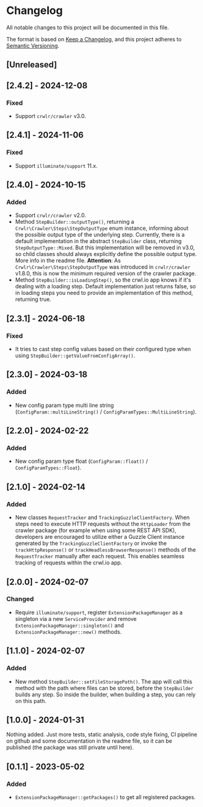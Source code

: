 # Changelog
All notable changes to this project will be documented in this file.

The format is based on [Keep a Changelog](https://keepachangelog.com/en/1.0.0/),
and this project adheres to [Semantic Versioning](https://semver.org/spec/v2.0.0.html).

## [Unreleased]

## [2.4.2] - 2024-12-08
### Fixed
* Support `crwlr/crawler` v3.0.

## [2.4.1] - 2024-11-06
### Fixed
* Support `illuminate/support` 11.x.

## [2.4.0] - 2024-10-15
### Added
* Support `crwlr/crawler` v2.0.
* Method `StepBuilder::outputType()`, returning a `Crwlr\Crawler\Steps\StepOutputType` enum instance, informing about the possible output type of the underlying step. Currently, there is a default implementation in the abstract `StepBuilder` class, returning `StepOutputType::Mixed`. But this implementation will be removed in v3.0, so child classes should always explicitly define the possible output type. More info in the readme file. __Attention__: As `Crwlr\Crawler\Steps\StepOutputType` was introduced in `crwlr/crawler` v1.8.0, this is now the minimum required version of the crawler package.
* Method `StepBuilder::isLoadingStep()`, so the crwl.io app knows if it's dealing with a loading step. Default implementation just returns false, so in loading steps you need to provide an implementation of this method, returning true.

## [2.3.1] - 2024-06-18
### Fixed
* It tries to cast step config values based on their configured type when using `StepBuilder::getValueFromConfigArray()`.

## [2.3.0] - 2024-03-18
### Added
* New config param type multi line string (`ConfigParam::multiLineString()` / `ConfigParamTypes::MultiLineString`).

## [2.2.0] - 2024-02-22
### Added
* New config param type float (`ConfigParam::float()` / `ConfigParamTypes::Float`).

## [2.1.0] - 2024-02-14
### Added
* New classes `RequestTracker` and `TrackingGuzzleClientFactory`. When steps need to execute HTTP requests without the `HttpLoader` from the crawler package (for example when using some REST API SDK), developers are encouraged to utilize either a Guzzle Client instance generated by the `TrackingGuzzleClientFactory` or invoke the `trackHttpResponse()` or `trackHeadlessBrowserResponse()` methods of the `RequestTracker` manually after each request. This enables seamless tracking of requests within the crwl.io app.

## [2.0.0] - 2024-02-07
### Changed
* Require `illuminate/support`, register `ExtensionPackageManager` as a singleton via a new `ServiceProvider` and remove `ExtensionPackageManager::singleton()` and `ExtensionPackageManager::new()` methods.

## [1.1.0] - 2024-02-07
### Added
* New method `StepBuilder::setFileStoragePath()`. The app will call this method with the path where files can be stored, before the `StepBuilder` builds any step. So inside the builder, when building a step, you can rely on this path.

## [1.0.0] - 2024-01-31
Nothing added. Just more tests, static analysis, code style fixing, CI pipeline on github and some documentation in the readme file, so it can be published (the package was still private until here).

## [0.1.1] - 2023-05-02
### Added
* `ExtensionPackageManager::getPackages()` to get all registered packages.
